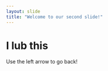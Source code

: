 ```yaml
---
layout: slide
title: "Welcome to our second slide!"
---
```

# I lub this
Use the left arrow to go back!
